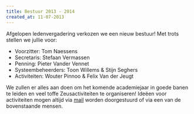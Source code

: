 ```yaml
---
title: Bestuur 2013 - 2014
created_at: 11-07-2013
---
```


Afgelopen ledenvergadering verkozen we een nieuw bestuur! Met trots stellen we jullie voor:

- Voorzitter: Tom Naessens
- Secretaris: Stefaan Vermassen
- Penning: Pieter Vander Vennet
- Systeembeheerders: Toon Willems & Stijn Seghers
- Activiteiten: Wouter Pinnoo & Felix Van der Jeugt

We zullen er alles aan doen om het komende academiejaar in goede banen te leiden en veel toffe Zeusactiviteiten te organiseren! Ideëen voor activiteiten mogen altijd via [mail](https://zeus.ugent.be/contact/ "mail") worden doorgestuurd of via een van de bovenstaande mensen.
